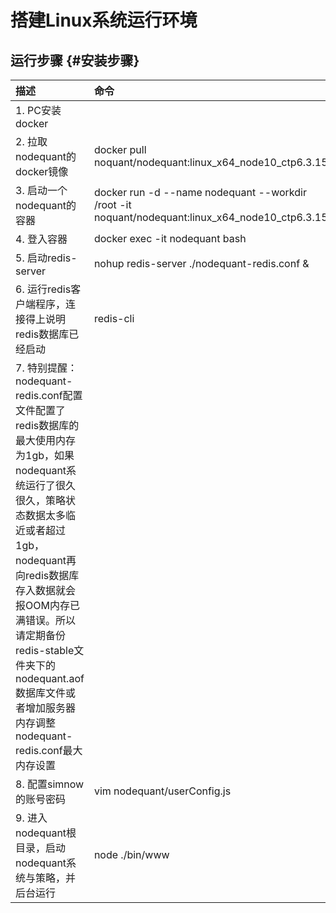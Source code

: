# 搭建Linux系统运行环境

## 运行步骤 {#安装步骤}

| 描述 | 命令 |
| :--- | :--- |
| 1. PC安装docker| |
| 2. 拉取nodequant的docker镜像| docker pull noquant/nodequant:linux_x64_node10_ctp6.3.15 |
| 3. 启动一个nodequant的容器 | docker run -d --name nodequant --workdir /root -it noquant/nodequant:linux_x64_node10_ctp6.3.15 |
| 4. 登入容器 | docker exec -it nodequant bash |
| 5. 启动redis-server | nohup redis-server ./nodequant-redis.conf & |
| 6. 运行redis客户端程序，连接得上说明redis数据库已经启动 | redis-cli |
| 7. 特别提醒：nodequant-redis.conf配置文件配置了redis数据库的最大使用内存为1gb，如果nodequant系统运行了很久很久，策略状态数据太多临近或者超过1gb，nodequant再向redis数据库存入数据就会报OOM内存已满错误。所以请定期备份redis-stable文件夹下的nodequant.aof数据库文件或者增加服务器内存调整nodequant-redis.conf最大内存设置 |  |
| 8. 配置simnow的账号密码 | vim nodequant/userConfig.js |
| 9. 进入nodequant根目录，启动nodequant系统与策略，并后台运行 | node ./bin/www |



